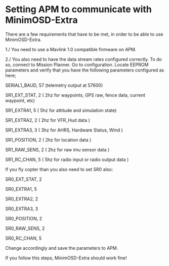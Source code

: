 # Setting APM to communicate with MinimOSD-Extra #

There are a few requirements that have to be met, in order to be able to use MinimOSD-Extra.

1./
You need to use a Mavlink 1.0 compatible firmware on APM.

2./
You also need to have the data stream rates configured correctly. To do so, connect to Mission Planner. Go to configuration. Locate EEPROM parameters and verify that you have the following parameters configured as here;

SERIAL1\_BAUD, 57 (telemetry output at 57600)

SR1\_EXT\_STAT, 2 ( 2hz for waypoints, GPS raw, fence data, current
waypoint, etc)

SR1\_EXTRA1, 5 ( 5hz for attitude and simulation state)

SR1\_EXTRA2, 2 ( 2hz for VFR\_Hud data )

SR1\_EXTRA3, 3 ( 3hz for AHRS, Hardware Status, Wind )

SR1\_POSITION, 2 ( 2hz for location data )

SR1\_RAW\_SENS, 2 ( 2hz for raw imu sensor data )

SR1\_RC\_CHAN, 5 ( 5hz for radio input or radio output data )


If you fly copter than you also need to set SR0 also:

SR0\_EXT\_STAT, 2

SR0\_EXTRA1, 5

SR0\_EXTRA2, 2

SR0\_EXTRA3, 3

SR0\_POSITION, 2

SR0\_RAW\_SENS, 2

SR0\_RC\_CHAN, 5


Change accordingly and save the parameters to APM.

If you follow this steps, MinimOSD-Extra should work fine!